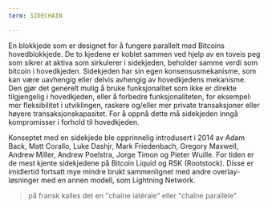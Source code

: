 ```yaml
---
term: SIDECHAIN

---
```

En blokkjede som er designet for å fungere parallelt med Bitcoins hovedblokkjede. De to kjedene er koblet sammen ved hjelp av en toveis peg som sikrer at aktiva som sirkulerer i sidekjeden, beholder samme verdi som bitcoin i hovedkjeden. Sidekjeden har sin egen konsensusmekanisme, som kan være uavhengig eller delvis avhengig av hovedkjedens mekanisme. Den gjør det generelt mulig å bruke funksjonalitet som ikke er direkte tilgjengelig i hovedkjeden, eller å forbedre funksjonaliteten, for eksempel: mer fleksibilitet i utviklingen, raskere og/eller mer private transaksjoner eller høyere transaksjonskapasitet. For å oppnå dette må sidekjeden inngå kompromisser i forhold til hovedkjeden.

Konseptet med en sidekjede ble opprinnelig introdusert i 2014 av Adam Back, Matt Corallo, Luke Dashjr, Mark Friedenbach, Gregory Maxwell, Andrew Miller, Andrew Poelstra, Jorge Timon og Pieter Wuille. For tiden er de mest kjente sidekjedene på Bitcoin Liquid og RSK (Rootstock). Disse er imidlertid fortsatt mye mindre brukt sammenlignet med andre overlay-løsninger med en annen modell, som Lightning Network.

> på fransk kalles det en "chaîne latérale" eller "chaîne parallèle"